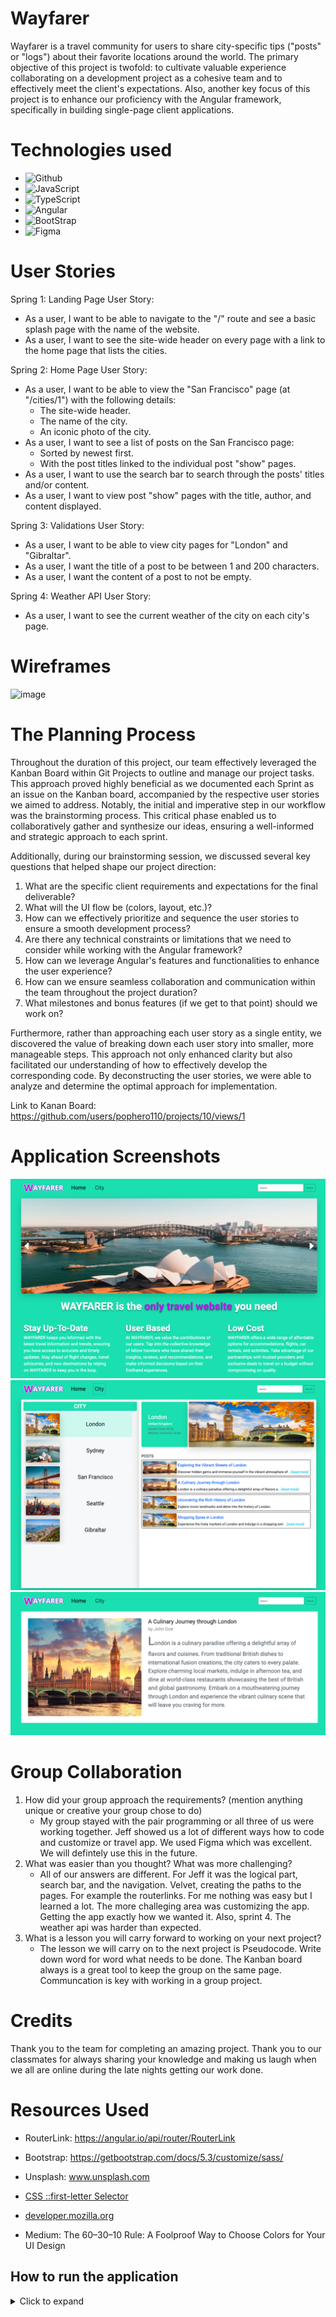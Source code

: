 # Wayfarer

Wayfarer is a travel community for users to share city-specific tips ("posts" or "logs") about their favorite locations around the world. The primary objective of this project is twofold: to cultivate valuable experience collaborating on a development project as a cohesive team and to effectively meet the client's expectations. Also, another key focus of this project is to enhance our proficiency with the Angular framework, specifically in building single-page client applications.

# Technologies used

- ![Github](https://img.shields.io/badge/GitHub-100000?style=for-the-badge&logo=github&logoColor=white)
- ![JavaScript](https://img.shields.io/badge/JavaScript-F7DF1E?style=for-the-badge&logo=javascript&logoColor=black)
- ![TypeScript](https://img.shields.io/badge/TypeScript-007ACC?style=for-the-badge&logo=typescript&logoColor=white)
- ![Angular](https://img.shields.io/badge/Angular-DD0031?style=for-the-badge&logo=angular&logoColor=white)
- ![BootStrap](https://img.shields.io/badge/Bootstrap-563D7C?style=for-the-badge&logo=bootstrap&logoColor=white)
- ![Figma](https://img.shields.io/badge/Figma-F24E1E?style=for-the-badge&logo=figma&logoColor=white)

# User Stories

Spring 1: Landing Page
User Story:

- As a user, I want to be able to navigate to the "/" route and see a basic splash page with the name of the website.
- As a user, I want to see the site-wide header on every page with a link to the home page that lists the cities.

Spring 2: Home Page
User Story:

- As a user, I want to be able to view the "San Francisco" page (at "/cities/1") with the following details:
  - The site-wide header.
  - The name of the city.
  - An iconic photo of the city.
- As a user, I want to see a list of posts on the San Francisco page:
  - Sorted by newest first.
  - With the post titles linked to the individual post "show" pages.
- As a user, I want to use the search bar to search through the posts' titles and/or content.
- As a user, I want to view post "show" pages with the title, author, and content displayed.

Spring 3: Validations
User Story:

- As a user, I want to be able to view city pages for "London" and "Gibraltar".
- As a user, I want the title of a post to be between 1 and 200 characters.
- As a user, I want the content of a post to not be empty.

Spring 4: Weather API
User Story:

- As a user, I want to see the current weather of the city on each city's page.

# Wireframes

![image](https://github.com/pophero110/Wayfarer---Group-Project/assets/124539081/712dd0bd-7934-4ecb-9666-a089650b4281)

# The Planning Process

Throughout the duration of this project, our team effectively leveraged the Kanban Board within Git Projects to outline and manage our project tasks. This approach proved highly beneficial as we documented each Sprint as an issue on the Kanban board, accompanied by the respective user stories we aimed to address. Notably, the initial and imperative step in our workflow was the brainstorming process. This critical phase enabled us to collaboratively gather and synthesize our ideas, ensuring a well-informed and strategic approach to each sprint.

Additionally, during our brainstorming session, we discussed several key questions that helped shape our project direction:

1. What are the specific client requirements and expectations for the final deliverable?
2. What will the UI flow be (colors, layout, etc.)?
3. How can we effectively prioritize and sequence the user stories to ensure a smooth development process?
4. Are there any technical constraints or limitations that we need to consider while working with the Angular framework?
5. How can we leverage Angular's features and functionalities to enhance the user experience?
6. How can we ensure seamless collaboration and communication within the team throughout the project duration?
7. What milestones and bonus features (if we get to that point) should we work on?

Furthermore, rather than approaching each user story as a single entity, we discovered the value of breaking down each user story into smaller, more manageable steps. This approach not only enhanced clarity but also facilitated our understanding of how to effectively develop the corresponding code. By deconstructing the user stories, we were able to analyze and determine the optimal approach for implementation.

Link to Kanan Board: https://github.com/users/pophero110/projects/10/views/1

# Application Screenshots

![landing-page](./src/assets/resource/landing-page.png)
![city-page](./src/assets/resource/city-page.png)
![post-page](./src/assets/resource/post-page.png)

# Group Collaboration

1. How did your group approach the requirements? (mention anything unique or creative your group chose to do)
   - My group stayed with the pair programming or all three of us were working together. Jeff showed us a lot of different ways how to code and customize or travel app. We used Figma which was excellent. We will defintely use this in the future.
2. What was easier than you thought? What was more challenging?
   - All of our answers are different. For Jeff it was the logical part, search bar, and the navigation. Velvet, creating the paths to the pages. For example the routerlinks. For me nothing was easy but I learned a lot. The more challeging area was customizing the app. Getting the app exactly how we wanted it. Also, sprint 4. The weather api was harder than expected.
3. What is a lesson you will carry forward to working on your next project?
   - The lesson we will carry on to the next project is Pseudocode. Write down word for word what needs to be done. The Kanban board always is a great tool to keep the group on the same page. Communcation is key with working in a group project.

# Credits

Thank you to the team for completing an amazing project. Thank you to our classmates for always sharing your knowledge and making us laugh when we all are online during the late nights getting our work done.

# Resources Used

- RouterLink: https://angular.io/api/router/RouterLink

- Bootstrap: https://getbootstrap.com/docs/5.3/customize/sass/

- Unsplash: www.unsplash.com

- [CSS ::first-letter Selector](https://www.w3schools.com/cssref/sel_firstletter.php#:~:text=The%20%3A%3Afirst%2Dletter%20selector,color%20properties)

- [developer.mozilla.org](https://developer.mozilla.org/en-US/docs/Web/CSS/Using_CSS_custom_properties)

- Medium: The 60–30–10 Rule: A Foolproof Way to Choose Colors for Your UI Design

## How to run the application

<details>
    <summary>Click to expand</summary>

## Development server

Run `ng serve` for a dev server. Navigate to `http://localhost:4200/`. The application will automatically reload if you change any of the source files.

## Code scaffolding

Run `ng generate component component-name` to generate a new component. You can also use `ng generate directive|pipe|service|class|guard|interface|enum|module`.

## Build

Run `ng build` to build the project. The build artifacts will be stored in the `dist/` directory.

## Running unit tests

Run `ng test` to execute the unit tests via [Karma](https://karma-runner.github.io).

## Running end-to-end tests

Run `ng e2e` to execute the end-to-end tests via a platform of your choice. To use this command, you need to first add a package that implements end-to-end testing capabilities.
